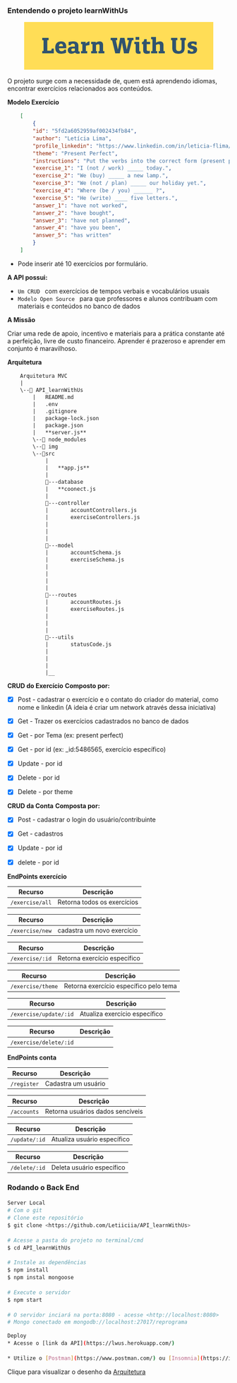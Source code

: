 ### Entendendo o projeto learnWithUs

<p align="center">
<img src="https://github.com/Letiiciia/API_learnWithUs/blob/master/img/image-asset.png">
</p>

<p>O projeto surge com a necessidade de, quem está aprendendo idiomas, encontrar exercícios relacionados aos conteúdos.
</p>



**Modelo Exercício**

```json
    [
        {
        "id": "5fd2a6052959af002434fb84",
        "author": "Letícia Lima",
        "profile_linkedin": "https://www.linkedin.com/in/leticia-flima/",
        "theme": "Present Perfect",
        "instructions": "Put the verbs into the correct form (present perfect simple).",
        "exercise_1": "I (not / work) _____ today.",
        "exercise_2": "We (buy) _____ a new lamp.",
        "exercise_3": "We (not / plan) _____ our holiday yet.",
        "exercise_4": "Where (be / you) ______ ?",
        "exercise_5": "He (write) ____ five letters.",
        "answer_1": "have not worked",
        "answer_2": "have bought",
        "answer_3": "have not planned",
        "answer_4": "have you been",
        "answer_5": "has written"
        }
    ] 
```
-   Pode inserir até 10 exercícios por formulário.



**A API possui:**
- ``Um CRUD `` com exercícios de tempos verbais e  vocabulários usuais
- ``Modelo Open Source `` para que professores e alunos contribuam com materiais e conteúdos no banco de dados 



**A Missão**

<p>Criar uma rede de apoio, incentivo e materiais para a prática constante até a perfeição, livre de custo financeiro. Aprender é prazeroso e aprender em conjunto é maravilhoso.
</p>



**Arquitetura**

        Arquitetura MVC
        |
        \--📂 API_learnWithUs
            |   README.md  
            |   .env
            |   .gitignore
            |   package-lock.json
            |   package.json
            |   **server.js**
            \--📂 node_modules
            \--📂 img
            \--📂src
                |
                |   **app.js**
                |
                📂---database
                |   **coonect.js
                |
                📂---controller
                |       accountControllers.js
                |       exerciseControllers.js
                |       
                |       
                |
                📂---model
                |       accountSchema.js
                |       exerciseSchema.js
                |       
                |       
                |       
                |
                📂---routes
                |       accountRoutes.js
                |       exerciseRoutes.js
                |       
                |       
                |       
                📂---utils
                |       statusCode.js
                |       
                |       
                |       
                |__   




**CRUD do Exercício**
**Composto por:**
  
- [x] Post - cadastrar o exercício e o contato do criador do material, como nome e linkedin (A ideia é criar um network através dessa iniciativa)
- [x] Get - Trazer os exercícios cadastrados no banco de dados
- [x] Get - por Tema (ex: present perfect)
- [x] Get - por id (ex: _id:5486565, exercício específico)
- [x] Update - por id
- [x] Delete - por id
- [x]  Delete - por theme



**CRUD da Conta**
**Composta por:**

- [x]  Post - cadastrar o login do usuário/contribuinte
- [x]  Get  - cadastros
- [x]  Update - por id
- [x]  delete - por id



**EndPoints exercício**

| Recurso | Descrição |
| --- | --- |
| `/exercise/all` | Retorna todos os exercícios |

| Recurso | Descrição |
| --- | --- |
| `/exercise/new` | cadastra um novo exercício |

| Recurso | Descrição |
| --- | --- |
| `/exercise/:id` | Retorna exercício específico |

| Recurso | Descrição |
| --- | --- |
| `/exercise/theme` | Retorna exercício específico pelo tema|

| Recurso | Descrição |
| --- | --- |
| `/exercise/update/:id` | Atualiza exercício específico |

| Recurso | Descrição |
| --- | --- |
| `/exercise/delete/:id` || `/exercise/delete` | Deleta exercício específico |



**EndPoints conta**

| Recurso | Descrição |
| --- | --- |
| `/register` | Cadastra um usuário |

| Recurso | Descrição |
| --- | --- |
| `/accounts` | Retorna usuários dados sencíveis     |

| Recurso | Descrição |
| --- | --- |
| `/update/:id` | Atualiza usuário específico        |

| Recurso | Descrição |
| --- | --- |
| `/delete/:id` | Deleta usuário específico        |Server Local


### Rodando o Back End 

```bash
Server Local
# Com o git
# Clone este repositório
$ git clone <https://github.com/Letiiciia/API_learnWithUs>

# Acesse a pasta do projeto no terminal/cmd
$ cd API_learnWithUs

# Instale as dependências
$ npm install
$ npm instal mongoose

# Execute o servidor
$ npm start

# O servidor inciará na porta:8080 - acesse <http://localhost:8080>
# Mongo conectado em mongodb://localhost:27017/reprograma
```

```bash
Deploy
* Acesse o [link da API](https://lwus.herokuapp.com/)

* Utilize o [Postman](https://www.postman.com/) ou [Insomnia](https://insomnia.rest/download/) para para chamar e testar os endpoints da API localmente ou via Heroku
```


Clique para visualizar o desenho da [Arquitetura](/img/[apihogararquitetura.png](https://github.com/Letiiciia/API_learnWithUs/blob/master/img/Untitled%20Diagram.jpg))
